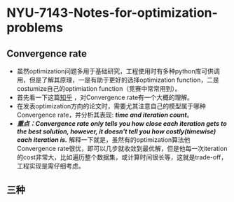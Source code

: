 # NYU-7143-Notes-for-optimization-problems
## Convergence rate
- 虽然optimization问题多用于基础研究，工程使用时有多种python库可供调用，但是了解其原理，一是有助于更好的选择optimization function，二是costumize自己的optimiation function（竞赛中常常用到）。
- 首先看一下这篇[知乎](https://zhuanlan.zhihu.com/p/27644403) ，对Convergence rate有一个大概的理解。
- 在发表optimization方向的论文时，需要尤其注意自己的模型属于哪种Convergence rate，并分析其表现: **_time and iteration count_**。
- _**重点：Convergence rate only tells you how close each iteration gets to the best solution, however, it doesn't tell you how costly(timewise) each iteration is.**_ 解释一下就是，虽然有的optimization算法他Convergence rate很优，即可以几步就收敛到最优解，但是他每一次iteration的cost非常大，比如遍历整个数据集，或计算时间很长等，这就是trade-off，工程实现是需仔细考虑。

## 三种
